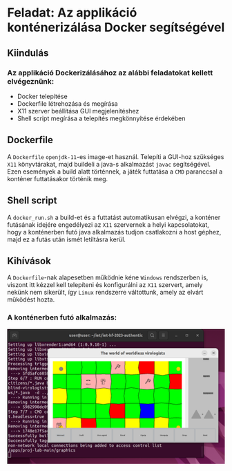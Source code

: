 # Feladat: Az applikáció konténerizálása Docker segítségével

## Kiindulás

### Az applikáció Dockerizálásához az alábbi feladatokat kellett elvégeznünk:

- Docker telepítése
- Dockerfile létrehozása és megírása
- X11 szerver beállítása GUI megjelenítéshez
- Shell script megírása a telepítés megkönnyítése érdekében

## Dockerfile

A `Dockerfile` `openjdk-11`-es image-et használ. Telepíti a GUI-hoz szükséges `X11` könyvtárakat, majd buildeli a java-s alkalmazást `javac` segítségével. Ezen események a build alatt történnek, a játék futtatása a `CMD` paranccsal a konténer futtatásakor történik meg.

## Shell script

A `docker_run.sh` a build-et és a futtatást automatikusan elvégzi, a konténer futásának idejére engedélyezi az `X11` szervernek a helyi kapcsolatokat, hogy a konténerben futó java alkalmazás tudjon csatlakozni a host géphez, majd ez a futás után ismét letiltásra kerül.

## Kihívások

A `Dockerfile`-nak alapesetben működnie kéne `Windows` rendszerben is, viszont itt kézzel kell telepíteni és konfigurálni az `X11` szervert, amely nekünk nem sikerült, így `Linux` rendszerre váltottunk, amely az elvárt működést hozta.

### A konténerben futó alkalmazás:

![](../images/game_running_in_docker.png)
